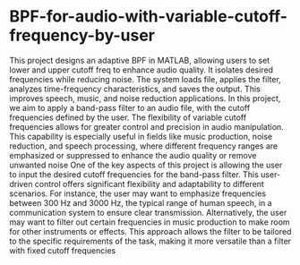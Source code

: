 # BPF-for-audio-with-variable-cutoff-frequency-by-user
This project designs an adaptive BPF in MATLAB, allowing users to set lower and upper cutoff freq to enhance audio quality. It isolates desired frequencies while reducing noise. The system loads file, applies the filter, analyzes time-frequency characteristics, and saves the output. This improves speech, music, and noise reduction applications.
 In this project, we aim to apply a band-pass filter to an audio file, with the cutoff frequencies
 defined by the user. The flexibility of variable cutoff frequencies allows for greater control and
 precision in audio manipulation. This capability is especially useful in fields like music
 production, noise reduction, and speech processing, where different frequency ranges are
 emphasized or suppressed to enhance the audio quality or remove unwanted noise
 One of the key aspects of this project is allowing the user to input the desired cutoff frequencies
 for the band-pass filter. This user-driven control offers significant flexibility and adaptability to
 different scenarios. For instance, the user may want to emphasize frequencies between 300 Hz
 and 3000 Hz, the typical range of human speech, in a communication system to ensure clear
 transmission. Alternatively, the user may want to filter out certain frequencies in music
 production to make room for other instruments or effects. This approach allows the filter to be
 tailored to the specific requirements of the task, making it more versatile than a filter with fixed
 cutoff frequencies
